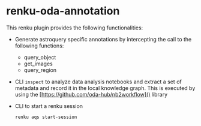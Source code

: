 # renku-oda-annotation

This renku plugin provides the following functionalities:

* Generate astroquery specific annotations by intercepting the call to the following functions:
  * query_object
  * get_images
  * query_region
* CLI `inspect` to analyze data analysis notebooks and extract a set of metadata and record it in the local knowledge graph.
This is executed by using the [https://github.com/oda-hub/nb2workflow]() library
* CLI to start a renku session

    ```renku aqs start-session```